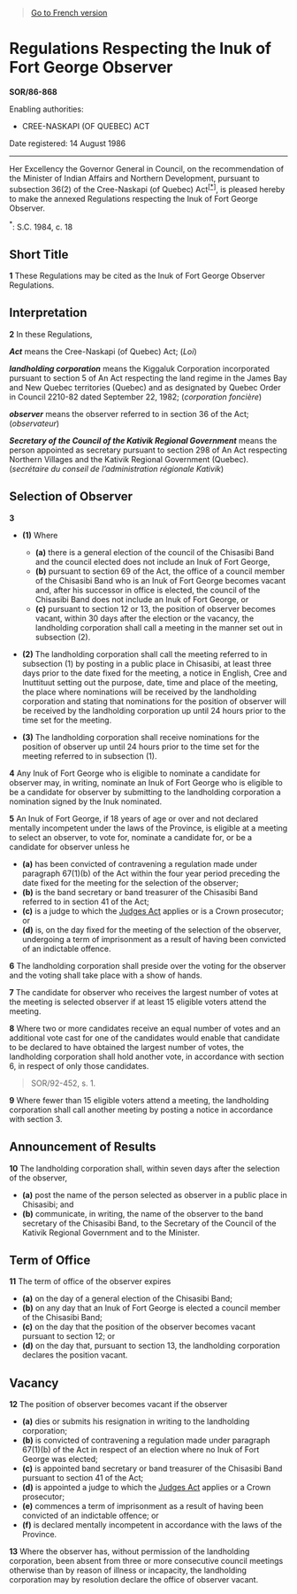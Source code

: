 > [Go to French version](/fr/Règlements/Décrets,%20ordonnances%20et%20règlements%20statutaires/86/868.md)

# Regulations Respecting the Inuk of Fort George Observer

**SOR/86-868**

Enabling authorities: 
- CREE-NASKAPI (OF QUEBEC) ACT

Date registered: 14 August 1986

----------

Her Excellency the Governor General in Council, on the recommendation of the Minister of Indian Affairs and Northern Development, pursuant to subsection 36(2) of the Cree-Naskapi (of Quebec) Act<sup><a href='#footnote1star_e'>[*]</a></sup>, is pleased hereby to make the annexed Regulations respecting the Inuk of Fort George Observer.

<a name='footnote1star_e'><sup>*</sup></a>: S.C. 1984, c. 18<br />




## Short Title


**1** These Regulations may be cited as the Inuk of Fort George Observer Regulations.




## Interpretation


**2** In these Regulations,

***Act*** means the Cree-Naskapi (of Quebec) Act; (*Loi*)

***landholding corporation*** means the Kiggaluk Corporation incorporated pursuant to section 5 of An Act respecting the land regime in the James Bay and New Quebec territories (Quebec) and as designated by Quebec Order in Council 2210-82 dated September 22, 1982; (*corporation foncière*)

***observer*** means the observer referred to in section 36 of the Act; (*observateur*)

***Secretary of the Council of the Kativik Regional Government*** means the person appointed as secretary pursuant to section 298 of An Act respecting Northern Villages and the Kativik Regional Government (Quebec). (*secrétaire du conseil de l’administration régionale Kativik*)




## Selection of Observer


**3** 

- **(1)** Where
	- **(a)** there is a general election of the council of the Chisasibi Band and the council elected does not include an Inuk of Fort George,
	- **(b)** pursuant to section 69 of the Act, the office of a council member of the Chisasibi Band who is an Inuk of Fort George becomes vacant and, after his successor in office is elected, the council of the Chisasibi Band does not include an Inuk of Fort George, or
	- **(c)** pursuant to section 12 or 13, the position of observer becomes vacant,
within 30 days after the election or the vacancy, the landholding corporation shall call a meeting in the manner set out in subsection (2).

- **(2)** The landholding corporation shall call the meeting referred to in subsection (1) by posting in a public place in Chisasibi, at least three days prior to the date fixed for the meeting, a notice in English, Cree and Inuttituut setting out the purpose, date, time and place of the meeting, the place where nominations will be received by the landholding corporation and stating that nominations for the position of observer will be received by the landholding corporation up until 24 hours prior to the time set for the meeting.

- **(3)** The landholding corporation shall receive nominations for the position of observer up until 24 hours prior to the time set for the meeting referred to in subsection (1).



**4** Any Inuk of Fort George who is eligible to nominate a candidate for observer may, in writing, nominate an Inuk of Fort George who is eligible to be a candidate for observer by submitting to the landholding corporation a nomination signed by the Inuk nominated.



**5** An Inuk of Fort George, if 18 years of age or over and not declared mentally incompetent under the laws of the Province, is eligible at a meeting to select an observer, to vote for, nominate a candidate for, or be a candidate for observer unless he
- **(a)** has been convicted of contravening a regulation made under paragraph 67(1)(b) of the Act within the four year period preceding the date fixed for the meeting for the selection of the observer;
- **(b)** is the band secretary or band treasurer of the Chisasibi Band referred to in section 41 of the Act;
- **(c)** is a judge to which the [Judges Act](/en/Acts/Revised%20Statutes%20of%20Canada/J/J-1.md) applies or is a Crown prosecutor; or
- **(d)** is, on the day fixed for the meeting of the selection of the observer, undergoing a term of imprisonment as a result of having been convicted of an indictable offence.



**6** The landholding corporation shall preside over the voting for the observer and the voting shall take place with a show of hands.



**7** The candidate for observer who receives the largest number of votes at the meeting is selected observer if at least 15 eligible voters attend the meeting.



**8** Where two or more candidates receive an equal number of votes and an additional vote cast for one of the candidates would enable that candidate to be declared to have obtained the largest number of votes, the landholding corporation shall hold another vote, in accordance with section 6, in respect of only those candidates. 
> SOR/92-452, s. 1.




**9** Where fewer than 15 eligible voters attend a meeting, the landholding corporation shall call another meeting by posting a notice in accordance with section 3.




## Announcement of Results


**10** The landholding corporation shall, within seven days after the selection of the observer,
- **(a)** post the name of the person selected as observer in a public place in Chisasibi; and
- **(b)** communicate, in writing, the name of the observer to the band secretary of the Chisasibi Band, to the Secretary of the Council of the Kativik Regional Government and to the Minister.




## Term of Office


**11** The term of office of the observer expires
- **(a)** on the day of a general election of the Chisasibi Band;
- **(b)** on any day that an Inuk of Fort George is elected a council member of the Chisasibi Band;
- **(c)** on the day that the position of the observer becomes vacant pursuant to section 12; or
- **(d)** on the day that, pursuant to section 13, the landholding corporation declares the position vacant.




## Vacancy


**12** The position of observer becomes vacant if the observer
- **(a)** dies or submits his resignation in writing to the landholding corporation;
- **(b)** is convicted of contravening a regulation made under paragraph 67(1)(b) of the Act in respect of an election where no Inuk of Fort George was elected;
- **(c)** is appointed band secretary or band treasurer of the Chisasibi Band pursuant to section 41 of the Act;
- **(d)** is appointed a judge to which the [Judges Act](/en/Acts/Revised%20Statutes%20of%20Canada/J/J-1.md) applies or a Crown prosecutor;
- **(e)** commences a term of imprisonment as a result of having been convicted of an indictable offence; or
- **(f)** is declared mentally incompetent in accordance with the laws of the Province.



**13** Where the observer has, without permission of the landholding corporation, been absent from three or more consecutive council meetings otherwise than by reason of illness or incapacity, the landholding corporation may by resolution declare the office of observer vacant.


